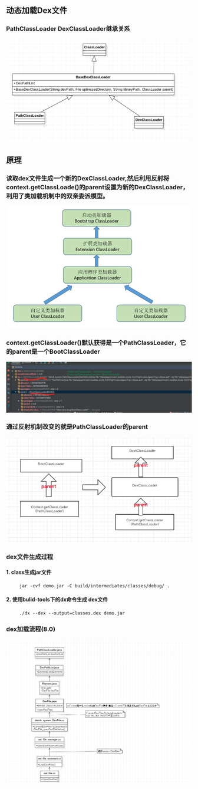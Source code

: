 
## 动态加载Dex文件

### PathClassLoader DexClassLoader继承关系
 ![image](https://github.com/VincentTung/LoadDex/blob/master/img/loader_extends.jpg)
## 原理
###  读取dex文件生成一个新的DexClassLoader,然后利用反射将context.getClassLoade()的parent设置为新的DexClassLoader，利用了类加载机制中的双亲委派模型。
 ![image](https://github.com/VincentTung/LoadDex/blob/master/img/class_parents_%20delegate.png)

### context.getClassLoader()默认获得是一个PathClassLoader，它的parent是一个BootClassLoader
 ![image](https://github.com/VincentTung/LoadDex/blob/master/img/loader_debug.jpg)
 
### 通过反射机制改变的就是PathClassLoader的parent
 ![image](https://github.com/VincentTung/LoadDex/blob/master/img/loader_change_parent.jpg)

### dex文件生成过程
#### 1. class生成jar文件 
         jar -cvf demo.jar -C build/intermediates/classes/debug/ .
#### 2.  使用bulid-tools下的dx命令生成 dex文件
         ./dx --dex --output=classes.dex demo.jar
         
### dex加载流程(8.0)

 ![image](https://github.com/VincentTung/LoadDex/blob/master/img/dex_load_code_logic.png)
